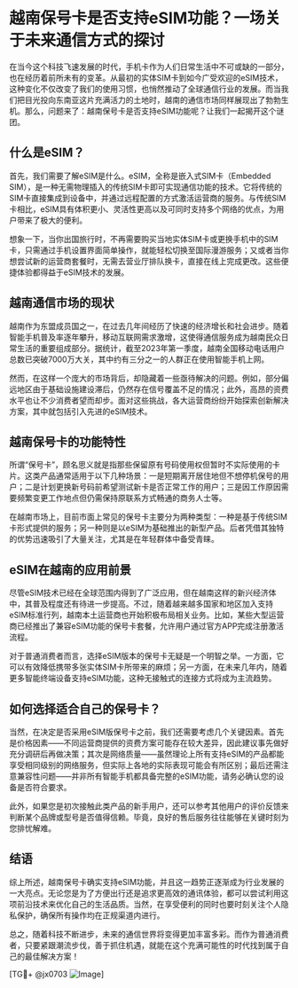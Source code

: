 # 越南保号卡是否支持eSIM功能？一场关于未来通信方式的探讨

在当今这个科技飞速发展的时代，手机卡作为人们日常生活中不可或缺的一部分，也在经历着前所未有的变革。从最初的实体SIM卡到如今广受欢迎的eSIM技术，这种变化不仅改变了我们的使用习惯，也悄然推动了全球通信行业的发展。而当我们把目光投向东南亚这片充满活力的土地时，越南的通信市场同样展现出了勃勃生机。那么，问题来了：越南保号卡是否支持eSIM功能呢？让我们一起揭开这个谜团。

## 什么是eSIM？

首先，我们需要了解eSIM是什么。eSIM，全称是嵌入式SIM卡（Embedded SIM），是一种无需物理插入的传统SIM卡即可实现通信功能的技术。它将传统的SIM卡直接集成到设备中，并通过远程配置的方式激活运营商的服务。与传统SIM卡相比，eSIM具有体积更小、灵活性更高以及可同时支持多个网络的优点，为用户带来了极大的便利。

想象一下，当你出国旅行时，不再需要购买当地实体SIM卡或更换手机中的SIM卡，只需通过手机设置界面简单操作，就能轻松切换至国际漫游服务；又或者当你想尝试新的运营商套餐时，无需去营业厅排队换卡，直接在线上完成更改。这些便捷体验都得益于eSIM技术的发展。

## 越南通信市场的现状

越南作为东盟成员国之一，在过去几年间经历了快速的经济增长和社会进步。随着智能手机普及率逐年攀升，移动互联网需求激增，这使得通信服务成为越南民众日常生活的重要组成部分。据统计，截至2023年第一季度，越南全国移动电话用户总数已突破7000万大关，其中约有三分之一的人群正在使用智能手机上网。

然而，在这样一个庞大的市场背后，却隐藏着一些亟待解决的问题。例如，部分偏远地区由于基础设施建设滞后，仍然存在信号覆盖不足的情况；此外，高昂的资费水平也让不少消费者望而却步。面对这些挑战，各大运营商纷纷开始探索创新解决方案，其中就包括引入先进的eSIM技术。

## 越南保号卡的功能特性

所谓“保号卡”，顾名思义就是指那些保留原有号码使用权但暂时不实际使用的卡片。这类产品通常适用于以下几种场景：一是短期离开居住地但不想停机保号的用户；二是计划更换新号码前希望测试新卡是否正常工作的用户；三是因工作原因需要频繁变更工作地点但仍需保持原联系方式畅通的商务人士等。

在越南市场上，目前市面上常见的保号卡主要分为两种类型：一种是基于传统SIM卡形式提供的服务；另一种则是以eSIM为基础推出的新型产品。后者凭借其独特的优势迅速吸引了大量关注，尤其是在年轻群体中备受青睐。

## eSIM在越南的应用前景

尽管eSIM技术已经在全球范围内得到了广泛应用，但在越南这样的新兴经济体中，其普及程度还有待进一步提高。不过，随着越来越多国家和地区加入支持eSIM标准行列，越南本土运营商也开始积极布局相关业务。比如，某些大型运营商已经推出了兼容eSIM功能的保号卡套餐，允许用户通过官方APP完成注册激活流程。

对于普通消费者而言，选择eSIM版本的保号卡无疑是一个明智之举。一方面，它可以有效降低携带多张实体SIM卡所带来的麻烦；另一方面，在未来几年内，随着更多智能终端设备支持eSIM功能，这种无接触式的连接方式将成为主流趋势。

## 如何选择适合自己的保号卡？

当然，在决定是否采用eSIM版保号卡之前，我们还需要考虑几个关键因素。首先是价格因素——不同运营商提供的资费方案可能存在较大差异，因此建议事先做好充分调研后再做决策；其次是网络质量——虽然理论上所有支持eSIM的产品都能享受相同级别的网络服务，但实际上各地的实际表现可能会有所区别；最后还需注意兼容性问题——并非所有智能手机都具备完整的eSIM功能，请务必确认您的设备是否符合要求。

此外，如果您是初次接触此类产品的新手用户，还可以参考其他用户的评价反馈来判断某个品牌或型号是否值得信赖。毕竟，良好的售后服务往往能够在关键时刻为您排忧解难。

## 结语

综上所述，越南保号卡确实支持eSIM功能，并且这一趋势正逐渐成为行业发展的一大亮点。无论您是为了方便出行还是追求更高效的通讯体验，都可以尝试利用这项前沿技术来优化自己的生活品质。当然，在享受便利的同时也要时刻关注个人隐私保护，确保所有操作均在正规渠道内进行。

总之，随着科技不断进步，未来的通信世界将变得更加丰富多彩。而作为普通消费者，只要紧跟潮流步伐，善于抓住机遇，就能在这个充满可能性的时代找到属于自己的最佳解决方案！

[TG💪+ @jx0703 ![Image](https://github.com/user-attachments/assets/dbca1d08-cadb-493c-b0ec-ad6f7a83f270)]